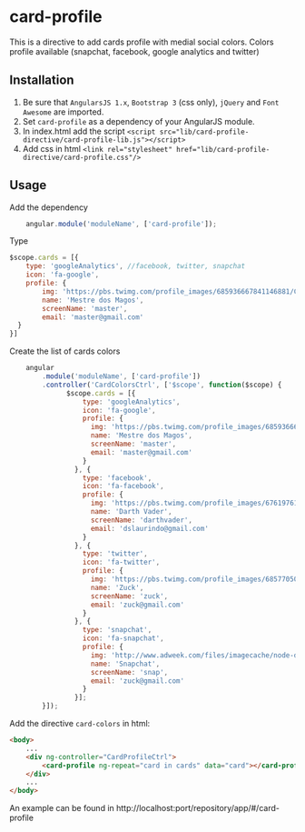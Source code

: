 # card-profile

This is a directive to add cards profile with medial social colors.
Colors profile available (snapchat, facebook, google analytics and twitter)

## Installation

1. Be sure that `AngularsJS 1.x`, `Bootstrap 3` (css only), `jQuery` and `Font Awesome` are imported.
2. Set `card-profile` as a dependency of your AngularJS module.
3. In index.html add the script `<script src="lib/card-profile-directive/card-profile-lib.js"></script>`
4. Add css in html `<link rel="stylesheet" href="lib/card-profile-directive/card-profile.css"/>`

## Usage

Add the dependency
```javascript
    angular.module('moduleName', ['card-profile']);
```

Type
```javascript
$scope.cards = [{
    type: 'googleAnalytics', //facebook, twitter, snapchat
    icon: 'fa-google',
    profile: {
        img: 'https://pbs.twimg.com/profile_images/685936667841146881/CEZU6gEV.png',
        name: 'Mestre dos Magos',
        screenName: 'master',
        email: 'master@gmail.com'
  }
}]
```

Create the list of cards colors
```javascript
    angular
        .module('moduleName', ['card-profile'])
        .controller('CardColorsCtrl', ['$scope', function($scope) {
              $scope.cards = [{
                  type: 'googleAnalytics',
                  icon: 'fa-google',
                  profile: {
                    img: 'https://pbs.twimg.com/profile_images/685936667841146881/CEZU6gEV.png',
                    name: 'Mestre dos Magos',
                    screenName: 'master',
                    email: 'master@gmail.com'
                  }
                }, {
                  type: 'facebook',
                  icon: 'fa-facebook',
                  profile: {
                    img: 'https://pbs.twimg.com/profile_images/676197614040145920/Hr44AVk6.jpg',
                    name: 'Darth Vader',
                    screenName: 'darthvader',
                    email: 'dslaurindo@gmail.com'
                  }
                }, {
                  type: 'twitter',
                  icon: 'fa-twitter',
                  profile: {
                    img: 'https://pbs.twimg.com/profile_images/685770502531497984/jHRmKJpP.jpg',
                    name: 'Zuck',
                    screenName: 'zuck',
                    email: 'zuck@gmail.com'
                  }
                }, {
                  type: 'snapchat',
                  icon: 'fa-snapchat',
                  profile: {
                    img: 'http://www.adweek.com/files/imagecache/node-detail/news_article/tt-snapchat-01-2015.jpg',
                    name: 'Snapchat',
                    screenName: 'snap',
                    email: 'zuck@gmail.com'
                  }
                }];
        }]);
```
Add the directive `card-colors` in html:
```html
<body>
    ...
    <div ng-controller="CardProfileCtrl">
        <card-profile ng-repeat="card in cards" data="card"></card-profile>
    </div>
    ...
</body>
```
An example can be found in http://localhost:port/repository/app/#/card-profile